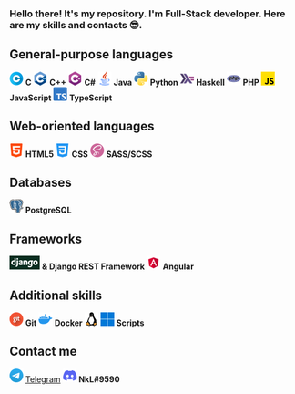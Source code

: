 ### Hello there! It's my repository. I'm Full-Stack developer. Here are my skills and contacts 😎.

## General-purpose languages
![C](icons/c.png) **C**
![C++](icons/c-plus.png) **C++**
![C#](icons/c-sharp.png) **C#**
![Java](icons/java.png) **Java**
![Python](icons/python.png) **Python**
![Haskell](icons/haskell.png) **Haskell**
![PHP](icons/php.png) **PHP**
![JavaScript](icons/javascript.png) **JavaScript**
![TypeScript](icons/typescript.png) **TypeScript**

## Web-oriented languages
![C](icons/html-5.png) **HTML5**
![CSS](icons/css-3.png) **CSS**
![SCSS/SASS](icons/sass.png) **SASS/SCSS**

## Databases
![PostgreSQL](icons/postgresql.png) **PostgreSQL**

## Frameworks
![Django](icons/django.png) **& Django REST Framework**
![Angular](icons/angular.png) **Angular**

## Additional skills
![Git](icons/git.png) **Git**
![Docker](icons/docker.png) **Docker**
![Linux](icons/linux.png)
![Windows](icons/windows.png) **Scripts**

## Contact me
[![Telegram](icons/telegram.png)](https://t.me/NkL322) [Telegram](https://t.me/NkL322)
![Discord](icons/discord.png) **NkL#9590**
